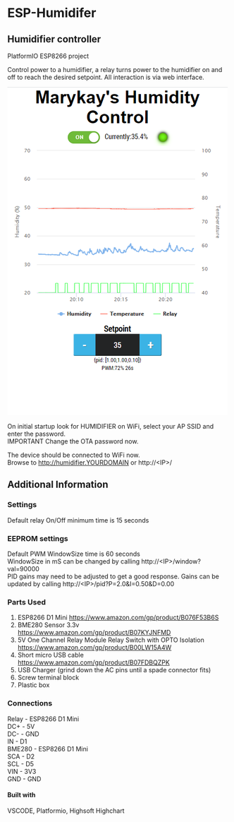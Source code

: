 # ESP-Humidifer

## Humidifier controller
PlatformIO ESP8266 project  

Control power to a humidifier, a relay turns power to the humidifier on and off to reach the desired setpoint. All interaction is via web interface.

![screenshot](/screenshot.png "screenshot")

On initial startup look for HUMIDIFIER on WiFi, select your AP SSID and enter the password.  
IMPORTANT Change the OTA password now.

The device should be connected to WiFi now.  
Browse to http://humidifier.YOURDOMAIN or http://\<IP\>/

## Additional Information
### Settings 
Default relay On/Off minimum time is 15 seconds  

### EEPROM settings
Default PWM WindowSize time is 60 seconds  
WindowSize in mS can be changed by calling http://\<IP\>/window?val=90000  
PID gains may need to be adjusted to get a good response.
Gains can be updated by calling http://\<IP\>/pid?P=2.0&I=0.50&D=0.00  

### Parts Used
 1. ESP8266 D1 Mini https://www.amazon.com/gp/product/B076F53B6S
 1. BME280 Sensor 3.3v https://www.amazon.com/gp/product/B07KYJNFMD
 1. 5V One Channel Relay Module Relay Switch with OPTO Isolation https://www.amazon.com/gp/product/B00LW15A4W
 1. Short micro USB cable https://www.amazon.com/gp/product/B07FDBQZPK
 1. USB Charger (grind down the AC pins until a spade connector fits)
 1. Screw terminal block
 1. Plastic box
 
### Connections
Relay - ESP8266 D1 Mini  
   DC+ -  5V  
   DC- -  GND  
   IN  -  D1  
BME280 - ESP8266 D1 Mini  
    SCA -  D2  
    SCL -  D5  
    VIN -  3V3  
    GND -  GND  


#### Built with
VSCODE, Platformio, Highsoft Highchart

